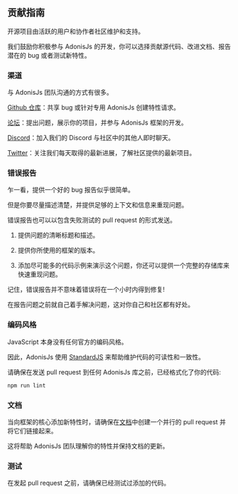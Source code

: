 ## 贡献指南
开源项目由活跃的用户和协作者社区维护和支持。

我们鼓励你积极参与 AdonisJs 的开发，你可以选择贡献源代码、改进文档、报告潜在的 bug 或者测试新特性。
### 渠道

与 AdonisJs 团队沟通的方式有很多。

[Github 仓库](https://github.com/adonisjs)：共享 bug 或针对专用 AdonisJs 创建特性请求。

[论坛](https://forum.adonisjs.com/)：提出问题，展示你的项目，并参与 AdonisJs 框架的开发。

[Discord](https://discord.gg/vDcEjq6)：加入我们的 Discord 与社区中的其他人即时聊天。

[Twitter](https://twitter.com/adonisframework)：关注我们每天取得的最新进展，了解社区提供的最新项目。

### 错误报告

乍一看，提供一个好的 bug 报告似乎很简单。

但是你要尽量描述清楚，并提供足够的上下文和信息来重现问题。

错误报告也可以以包含失败测试的 pull request 的形式发送。

1. 提供问题的清晰标题和描述。

2. 提供你所使用的框架的版本。

3. 添加尽可能多的代码示例来演示这个问题，你还可以提供一个完整的存储库来快速重现问题。

记住，错误报告并不意味着错误将在一个小时内得到修复!

在报告问题之前就自己着手解决问题，这对你自己和社区都有好处。

### 编码风格
JavaScript 本身没有任何官方的编码风格。

因此，AdonisJs 使用 [StandardJS](https://standardjs.com/) 来帮助维护代码的可读性和一致性。

请确保在发送 pull request 到任何 AdonisJs 库之前，已经格式化了你的代码:
```javascript
npm run lint
```

### 文档
当向框架的核心添加新特性时，请确保在[文档](https://github.com/adonisjs/docs)中创建一个并行的 pull request 并将它们链接起来。

这将帮助 AdonisJs 团队理解你的特性并保持文档的更新。

### 测试

在发起 pull request 之前，请确保已经测试过添加的代码。

